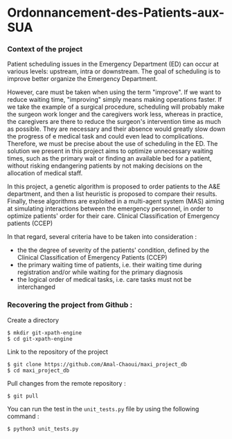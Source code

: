 # Ordonnancement-des-Patients-aux-SUA

### Context of the project

Patient scheduling issues in the Emergency Department (ED) can occur at various levels: upstream, intra or downstream. The goal of scheduling is to improve  better organize the Emergency Department.

However, care must be taken when using the term "improve". If we want to reduce waiting time, "improving" simply means making operations faster. If we take the example of a surgical procedure, scheduling will probably make the surgeon work longer and the caregivers work less, whereas in practice, the caregivers are there to reduce the surgeon's intervention time as much as possible. They are necessary and their absence would greatly slow down the progress of e medical task and could even lead to complications. Therefore, we must be precise about the use of scheduling in the ED. The solution we present in this project aims to optimize unnecessary waiting times, such as the primary wait or finding an available bed for a patient, without risking endangering patients by not making decisions on the allocation of medical staff.

In this project, a genetic algorithm is proposed to order patients to the A&E department, and then a list heuristic is proposed to compare their results. Finally, these algorithms are exploited in a multi-agent system (MAS) aiming at simulating interactions between the emergency personnel, in order to optimize patients' order for their care.
Clinical Classification of Emergency patients (CCEP)


In that regard, several criteria have to be taken into consideration : 
  - the the degree of severity of the patients' condition, defined by the Clinical Classification of Emergency Patients (CCEP) 
  - the primary waiting time of patients, i.e. their waiting time during registration and/or while waiting for the primary diagnosis
  - the logical order of medical tasks, i.e. care tasks must not be interchanged


### Recovering the project from Github : 
Create a directory

    $ mkdir git-xpath-engine  
    $ cd git-xpath-engine 
    
Link to the repository of the project

    $ git clone https://github.com/Amal-Chaoui/maxi_project_db
    $ cd maxi_project_db  

Pull changes from the remote repository :

    $ git pull
    
You can run the test in the `unit_tests.py` file by using the following command : 

    $ python3 unit_tests.py
